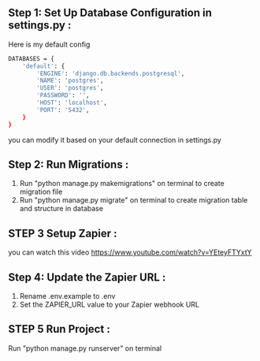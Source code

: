 ## Step 1: Set Up Database Configuration in settings.py :
Here is my default config
```bash
DATABASES = {
    'default': {
        'ENGINE': 'django.db.backends.postgresql',
        'NAME': 'postgres',
        'USER': 'postgres',
        'PASSWORD': '',
        'HOST': 'localhost',
        'PORT': '5432',
    }
}
```
you can modify it based on your default connection in settings.py

## Step 2: Run Migrations :
1. Run "python manage.py makemigrations" on terminal to create migration file
2. Run "python manage.py migrate" on terminal to create migration table and structure in database

## STEP 3 Setup Zapier :
you can watch this video https://www.youtube.com/watch?v=YEteyFTYxtY

## Step 4: Update the Zapier URL :
1. Rename .env.example to .env
2. Set the ZAPIER_URL value to your Zapier webhook URL

## STEP 5 Run Project :
Run "python manage.py runserver" on terminal
